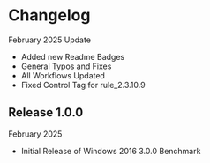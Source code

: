 # Changelog

February 2025 Update
  - Added new Readme Badges
  - General Typos and Fixes
  - All Workflows Updated
  - Fixed Control Tag for rule_2.3.10.9

## Release 1.0.0

February 2025
  - Initial Release of Windows 2016 3.0.0 Benchmark
